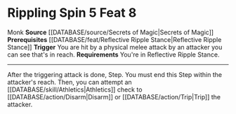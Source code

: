 ﻿---
actions: '[reaction]'
feat: Rippling Spin
id: '2983'
level: '8'
name: Rippling Spin
prerequisite: '[[DATABASE/feat/Reflective Ripple Stance|Reflective Ripple Stance]]'
rarity: Common
requirement: You're in Reflective Ripple Stance.
source: '[[DATABASE/source/Secrets of Magic|Secrets of Magic]]'
trait:
- '[[DATABASE/trait/Monk|Monk]]'
trigger: You are hit by a physical melee attack by an attacker you can see that's
  in reach.
type: Feat

---
# Rippling Spin <span class="action-icon">5</span> <span class="item-type">Feat 8</span>

<span class="item-trait">Monk</span>
**Source** [[DATABASE/source/Secrets of Magic|Secrets of Magic]] 
**Prerequisites** [[DATABASE/feat/Reflective Ripple Stance|Reflective Ripple Stance]]
**Trigger** You are hit by a physical melee attack by an attacker you can see that's in reach.
**Requirements** You're in Reflective Ripple Stance.

---
After the triggering attack is done, Step. You must end this Step within the attacker's reach. Then, you can attempt an [[DATABASE/skill/Athletics|Athletics]] check to [[DATABASE/action/Disarm|Disarm]] or [[DATABASE/action/Trip|Trip]] the attacker.